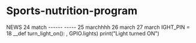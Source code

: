 # Sports-nutrition-program
NEWS
24 match ------
----- 25 marchhhh
26 march
27 march
IGHT_PIN = 18 
__def turn_light_on(): 
, GPIO.lights) print("Light turned ON")

